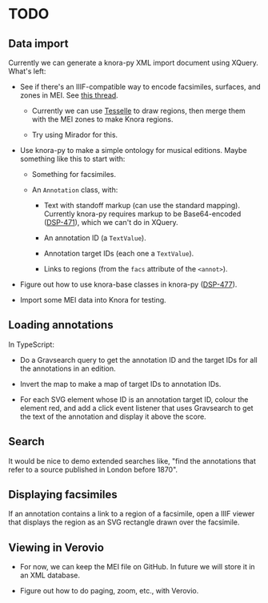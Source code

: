 # TODO

## Data import

Currently we can generate a knora-py XML import document using
XQuery. What's left:

- See if there's an IIIF-compatible way to encode facsimiles,
  surfaces, and zones in MEI. See [this
  thread](https://lists.uni-paderborn.de/pipermail/mei-l/2016/001839.html).

  - Currently we can use
    [Tesselle](https://github.com/medialab/tesselle/) to draw regions,
    then merge them with the MEI zones to make Knora regions.
	
  - Try using Mirador for this.

- Use knora-py to make a simple ontology for musical
  editions. Maybe something like this to start with:
  
  - Something for facsimiles.
	
  - An `Annotation` class, with:
  
    - Text with standoff markup (can use the standard
      mapping). Currently knora-py requires markup to be
      Base64-encoded
      ([DSP-471](https://dasch.myjetbrains.com/youtrack/issue/DSP-471)),
      which we can't do in XQuery.
  
    - An annotation ID (a `TextValue`).
  
    - Annotation target IDs (each one a `TextValue`).
	
	- Links to regions (from the `facs` attribute of the `<annot>`).

- Figure out how to use knora-base classes in knora-py
  ([DSP-477](https://dasch.myjetbrains.com/youtrack/issue/DSP-477)).

- Import some MEI data into Knora for testing.

## Loading annotations

In TypeScript:

- Do a Gravsearch query to get the annotation ID and the target IDs
  for all the annotations in an edition.
  
- Invert the map to make a map of target IDs to annotation IDs.

- For each SVG element whose ID is an annotation target ID, colour the
  element red, and add a click event listener that uses Gravsearch to
  get the text of the annotation and display it above the score.

## Search

It would be nice to demo extended searches like, "find the annotations
that refer to a source published in London before 1870".

## Displaying facsimiles

If an annotation contains a link to a region of a facsimile, open a
IIIF viewer that displays the region as an SVG rectangle drawn over
the facsimile.

## Viewing in Verovio

- For now, we can keep the MEI file on GitHub. In future we will store
  it in an XML database.

- Figure out how to do paging, zoom, etc., with Verovio.
